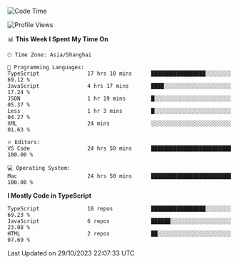<!--START_SECTION:waka-->
![Code Time](http://img.shields.io/badge/Code%20Time-5%2C338%20hrs%2050%20mins-blue)

![Profile Views](http://img.shields.io/badge/Profile%20Views-1-blue)

📊 **This Week I Spent My Time On** 

```text
🕑︎ Time Zone: Asia/Shanghai

💬 Programming Languages: 
TypeScript               17 hrs 10 mins      █████████████████░░░░░░░░   69.12 % 
JavaScript               4 hrs 17 mins       ████░░░░░░░░░░░░░░░░░░░░░   17.24 % 
JSON                     1 hr 19 mins        █░░░░░░░░░░░░░░░░░░░░░░░░   05.37 % 
Less                     1 hr 3 mins         █░░░░░░░░░░░░░░░░░░░░░░░░   04.27 % 
XML                      24 mins             ░░░░░░░░░░░░░░░░░░░░░░░░░   01.63 % 

🔥 Editors: 
VS Code                  24 hrs 50 mins      █████████████████████████   100.00 % 

💻 Operating System: 
Mac                      24 hrs 50 mins      █████████████████████████   100.00 % 
```

**I Mostly Code in TypeScript** 

```text
TypeScript               18 repos            █████████████████░░░░░░░░   69.23 % 
JavaScript               6 repos             ██████░░░░░░░░░░░░░░░░░░░   23.08 % 
HTML                     2 repos             ██░░░░░░░░░░░░░░░░░░░░░░░   07.69 % 
```




 Last Updated on 29/10/2023 22:07:33 UTC
<!--END_SECTION:waka-->
